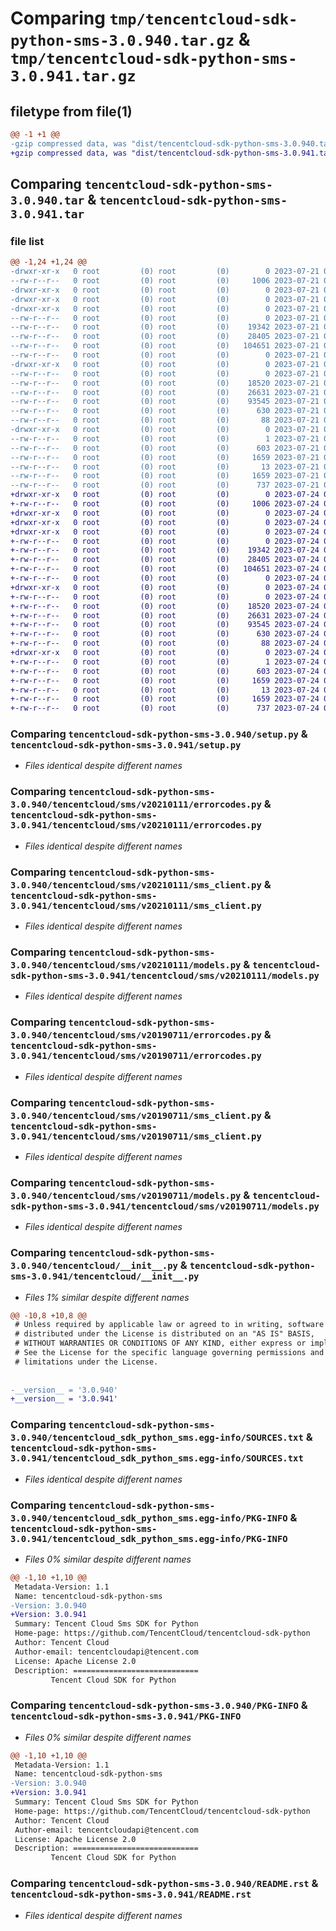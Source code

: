 # Comparing `tmp/tencentcloud-sdk-python-sms-3.0.940.tar.gz` & `tmp/tencentcloud-sdk-python-sms-3.0.941.tar.gz`

## filetype from file(1)

```diff
@@ -1 +1 @@
-gzip compressed data, was "dist/tencentcloud-sdk-python-sms-3.0.940.tar", last modified: Fri Jul 21 00:48:37 2023, max compression
+gzip compressed data, was "dist/tencentcloud-sdk-python-sms-3.0.941.tar", last modified: Mon Jul 24 00:42:51 2023, max compression
```

## Comparing `tencentcloud-sdk-python-sms-3.0.940.tar` & `tencentcloud-sdk-python-sms-3.0.941.tar`

### file list

```diff
@@ -1,24 +1,24 @@
-drwxr-xr-x   0 root         (0) root         (0)        0 2023-07-21 00:48:37.000000 tencentcloud-sdk-python-sms-3.0.940/
--rw-r--r--   0 root         (0) root         (0)     1006 2023-07-21 00:48:37.000000 tencentcloud-sdk-python-sms-3.0.940/setup.py
-drwxr-xr-x   0 root         (0) root         (0)        0 2023-07-21 00:48:37.000000 tencentcloud-sdk-python-sms-3.0.940/tencentcloud/
-drwxr-xr-x   0 root         (0) root         (0)        0 2023-07-21 00:48:37.000000 tencentcloud-sdk-python-sms-3.0.940/tencentcloud/sms/
-drwxr-xr-x   0 root         (0) root         (0)        0 2023-07-21 00:48:37.000000 tencentcloud-sdk-python-sms-3.0.940/tencentcloud/sms/v20210111/
--rw-r--r--   0 root         (0) root         (0)        0 2023-07-21 00:48:37.000000 tencentcloud-sdk-python-sms-3.0.940/tencentcloud/sms/v20210111/__init__.py
--rw-r--r--   0 root         (0) root         (0)    19342 2023-07-21 00:48:37.000000 tencentcloud-sdk-python-sms-3.0.940/tencentcloud/sms/v20210111/errorcodes.py
--rw-r--r--   0 root         (0) root         (0)    28405 2023-07-21 00:48:37.000000 tencentcloud-sdk-python-sms-3.0.940/tencentcloud/sms/v20210111/sms_client.py
--rw-r--r--   0 root         (0) root         (0)   104651 2023-07-21 00:48:37.000000 tencentcloud-sdk-python-sms-3.0.940/tencentcloud/sms/v20210111/models.py
--rw-r--r--   0 root         (0) root         (0)        0 2023-07-21 00:48:37.000000 tencentcloud-sdk-python-sms-3.0.940/tencentcloud/sms/__init__.py
-drwxr-xr-x   0 root         (0) root         (0)        0 2023-07-21 00:48:37.000000 tencentcloud-sdk-python-sms-3.0.940/tencentcloud/sms/v20190711/
--rw-r--r--   0 root         (0) root         (0)        0 2023-07-21 00:48:37.000000 tencentcloud-sdk-python-sms-3.0.940/tencentcloud/sms/v20190711/__init__.py
--rw-r--r--   0 root         (0) root         (0)    18520 2023-07-21 00:48:37.000000 tencentcloud-sdk-python-sms-3.0.940/tencentcloud/sms/v20190711/errorcodes.py
--rw-r--r--   0 root         (0) root         (0)    26631 2023-07-21 00:48:37.000000 tencentcloud-sdk-python-sms-3.0.940/tencentcloud/sms/v20190711/sms_client.py
--rw-r--r--   0 root         (0) root         (0)    93545 2023-07-21 00:48:37.000000 tencentcloud-sdk-python-sms-3.0.940/tencentcloud/sms/v20190711/models.py
--rw-r--r--   0 root         (0) root         (0)      630 2023-07-21 00:48:37.000000 tencentcloud-sdk-python-sms-3.0.940/tencentcloud/__init__.py
--rw-r--r--   0 root         (0) root         (0)       88 2023-07-21 00:48:37.000000 tencentcloud-sdk-python-sms-3.0.940/setup.cfg
-drwxr-xr-x   0 root         (0) root         (0)        0 2023-07-21 00:48:37.000000 tencentcloud-sdk-python-sms-3.0.940/tencentcloud_sdk_python_sms.egg-info/
--rw-r--r--   0 root         (0) root         (0)        1 2023-07-21 00:48:37.000000 tencentcloud-sdk-python-sms-3.0.940/tencentcloud_sdk_python_sms.egg-info/dependency_links.txt
--rw-r--r--   0 root         (0) root         (0)      603 2023-07-21 00:48:37.000000 tencentcloud-sdk-python-sms-3.0.940/tencentcloud_sdk_python_sms.egg-info/SOURCES.txt
--rw-r--r--   0 root         (0) root         (0)     1659 2023-07-21 00:48:37.000000 tencentcloud-sdk-python-sms-3.0.940/tencentcloud_sdk_python_sms.egg-info/PKG-INFO
--rw-r--r--   0 root         (0) root         (0)       13 2023-07-21 00:48:37.000000 tencentcloud-sdk-python-sms-3.0.940/tencentcloud_sdk_python_sms.egg-info/top_level.txt
--rw-r--r--   0 root         (0) root         (0)     1659 2023-07-21 00:48:37.000000 tencentcloud-sdk-python-sms-3.0.940/PKG-INFO
--rw-r--r--   0 root         (0) root         (0)      737 2023-07-21 00:48:37.000000 tencentcloud-sdk-python-sms-3.0.940/README.rst
+drwxr-xr-x   0 root         (0) root         (0)        0 2023-07-24 00:42:51.000000 tencentcloud-sdk-python-sms-3.0.941/
+-rw-r--r--   0 root         (0) root         (0)     1006 2023-07-24 00:42:51.000000 tencentcloud-sdk-python-sms-3.0.941/setup.py
+drwxr-xr-x   0 root         (0) root         (0)        0 2023-07-24 00:42:51.000000 tencentcloud-sdk-python-sms-3.0.941/tencentcloud/
+drwxr-xr-x   0 root         (0) root         (0)        0 2023-07-24 00:42:51.000000 tencentcloud-sdk-python-sms-3.0.941/tencentcloud/sms/
+drwxr-xr-x   0 root         (0) root         (0)        0 2023-07-24 00:42:51.000000 tencentcloud-sdk-python-sms-3.0.941/tencentcloud/sms/v20210111/
+-rw-r--r--   0 root         (0) root         (0)        0 2023-07-24 00:42:51.000000 tencentcloud-sdk-python-sms-3.0.941/tencentcloud/sms/v20210111/__init__.py
+-rw-r--r--   0 root         (0) root         (0)    19342 2023-07-24 00:42:51.000000 tencentcloud-sdk-python-sms-3.0.941/tencentcloud/sms/v20210111/errorcodes.py
+-rw-r--r--   0 root         (0) root         (0)    28405 2023-07-24 00:42:51.000000 tencentcloud-sdk-python-sms-3.0.941/tencentcloud/sms/v20210111/sms_client.py
+-rw-r--r--   0 root         (0) root         (0)   104651 2023-07-24 00:42:51.000000 tencentcloud-sdk-python-sms-3.0.941/tencentcloud/sms/v20210111/models.py
+-rw-r--r--   0 root         (0) root         (0)        0 2023-07-24 00:42:51.000000 tencentcloud-sdk-python-sms-3.0.941/tencentcloud/sms/__init__.py
+drwxr-xr-x   0 root         (0) root         (0)        0 2023-07-24 00:42:51.000000 tencentcloud-sdk-python-sms-3.0.941/tencentcloud/sms/v20190711/
+-rw-r--r--   0 root         (0) root         (0)        0 2023-07-24 00:42:51.000000 tencentcloud-sdk-python-sms-3.0.941/tencentcloud/sms/v20190711/__init__.py
+-rw-r--r--   0 root         (0) root         (0)    18520 2023-07-24 00:42:51.000000 tencentcloud-sdk-python-sms-3.0.941/tencentcloud/sms/v20190711/errorcodes.py
+-rw-r--r--   0 root         (0) root         (0)    26631 2023-07-24 00:42:51.000000 tencentcloud-sdk-python-sms-3.0.941/tencentcloud/sms/v20190711/sms_client.py
+-rw-r--r--   0 root         (0) root         (0)    93545 2023-07-24 00:42:51.000000 tencentcloud-sdk-python-sms-3.0.941/tencentcloud/sms/v20190711/models.py
+-rw-r--r--   0 root         (0) root         (0)      630 2023-07-24 00:42:51.000000 tencentcloud-sdk-python-sms-3.0.941/tencentcloud/__init__.py
+-rw-r--r--   0 root         (0) root         (0)       88 2023-07-24 00:42:51.000000 tencentcloud-sdk-python-sms-3.0.941/setup.cfg
+drwxr-xr-x   0 root         (0) root         (0)        0 2023-07-24 00:42:51.000000 tencentcloud-sdk-python-sms-3.0.941/tencentcloud_sdk_python_sms.egg-info/
+-rw-r--r--   0 root         (0) root         (0)        1 2023-07-24 00:42:51.000000 tencentcloud-sdk-python-sms-3.0.941/tencentcloud_sdk_python_sms.egg-info/dependency_links.txt
+-rw-r--r--   0 root         (0) root         (0)      603 2023-07-24 00:42:51.000000 tencentcloud-sdk-python-sms-3.0.941/tencentcloud_sdk_python_sms.egg-info/SOURCES.txt
+-rw-r--r--   0 root         (0) root         (0)     1659 2023-07-24 00:42:51.000000 tencentcloud-sdk-python-sms-3.0.941/tencentcloud_sdk_python_sms.egg-info/PKG-INFO
+-rw-r--r--   0 root         (0) root         (0)       13 2023-07-24 00:42:51.000000 tencentcloud-sdk-python-sms-3.0.941/tencentcloud_sdk_python_sms.egg-info/top_level.txt
+-rw-r--r--   0 root         (0) root         (0)     1659 2023-07-24 00:42:51.000000 tencentcloud-sdk-python-sms-3.0.941/PKG-INFO
+-rw-r--r--   0 root         (0) root         (0)      737 2023-07-24 00:42:51.000000 tencentcloud-sdk-python-sms-3.0.941/README.rst
```

### Comparing `tencentcloud-sdk-python-sms-3.0.940/setup.py` & `tencentcloud-sdk-python-sms-3.0.941/setup.py`

 * *Files identical despite different names*

### Comparing `tencentcloud-sdk-python-sms-3.0.940/tencentcloud/sms/v20210111/errorcodes.py` & `tencentcloud-sdk-python-sms-3.0.941/tencentcloud/sms/v20210111/errorcodes.py`

 * *Files identical despite different names*

### Comparing `tencentcloud-sdk-python-sms-3.0.940/tencentcloud/sms/v20210111/sms_client.py` & `tencentcloud-sdk-python-sms-3.0.941/tencentcloud/sms/v20210111/sms_client.py`

 * *Files identical despite different names*

### Comparing `tencentcloud-sdk-python-sms-3.0.940/tencentcloud/sms/v20210111/models.py` & `tencentcloud-sdk-python-sms-3.0.941/tencentcloud/sms/v20210111/models.py`

 * *Files identical despite different names*

### Comparing `tencentcloud-sdk-python-sms-3.0.940/tencentcloud/sms/v20190711/errorcodes.py` & `tencentcloud-sdk-python-sms-3.0.941/tencentcloud/sms/v20190711/errorcodes.py`

 * *Files identical despite different names*

### Comparing `tencentcloud-sdk-python-sms-3.0.940/tencentcloud/sms/v20190711/sms_client.py` & `tencentcloud-sdk-python-sms-3.0.941/tencentcloud/sms/v20190711/sms_client.py`

 * *Files identical despite different names*

### Comparing `tencentcloud-sdk-python-sms-3.0.940/tencentcloud/sms/v20190711/models.py` & `tencentcloud-sdk-python-sms-3.0.941/tencentcloud/sms/v20190711/models.py`

 * *Files identical despite different names*

### Comparing `tencentcloud-sdk-python-sms-3.0.940/tencentcloud/__init__.py` & `tencentcloud-sdk-python-sms-3.0.941/tencentcloud/__init__.py`

 * *Files 1% similar despite different names*

```diff
@@ -10,8 +10,8 @@
 # Unless required by applicable law or agreed to in writing, software
 # distributed under the License is distributed on an "AS IS" BASIS,
 # WITHOUT WARRANTIES OR CONDITIONS OF ANY KIND, either express or implied.
 # See the License for the specific language governing permissions and
 # limitations under the License.
 
 
-__version__ = '3.0.940'
+__version__ = '3.0.941'
```

### Comparing `tencentcloud-sdk-python-sms-3.0.940/tencentcloud_sdk_python_sms.egg-info/SOURCES.txt` & `tencentcloud-sdk-python-sms-3.0.941/tencentcloud_sdk_python_sms.egg-info/SOURCES.txt`

 * *Files identical despite different names*

### Comparing `tencentcloud-sdk-python-sms-3.0.940/tencentcloud_sdk_python_sms.egg-info/PKG-INFO` & `tencentcloud-sdk-python-sms-3.0.941/tencentcloud_sdk_python_sms.egg-info/PKG-INFO`

 * *Files 0% similar despite different names*

```diff
@@ -1,10 +1,10 @@
 Metadata-Version: 1.1
 Name: tencentcloud-sdk-python-sms
-Version: 3.0.940
+Version: 3.0.941
 Summary: Tencent Cloud Sms SDK for Python
 Home-page: https://github.com/TencentCloud/tencentcloud-sdk-python
 Author: Tencent Cloud
 Author-email: tencentcloudapi@tencent.com
 License: Apache License 2.0
 Description: ============================
         Tencent Cloud SDK for Python
```

### Comparing `tencentcloud-sdk-python-sms-3.0.940/PKG-INFO` & `tencentcloud-sdk-python-sms-3.0.941/PKG-INFO`

 * *Files 0% similar despite different names*

```diff
@@ -1,10 +1,10 @@
 Metadata-Version: 1.1
 Name: tencentcloud-sdk-python-sms
-Version: 3.0.940
+Version: 3.0.941
 Summary: Tencent Cloud Sms SDK for Python
 Home-page: https://github.com/TencentCloud/tencentcloud-sdk-python
 Author: Tencent Cloud
 Author-email: tencentcloudapi@tencent.com
 License: Apache License 2.0
 Description: ============================
         Tencent Cloud SDK for Python
```

### Comparing `tencentcloud-sdk-python-sms-3.0.940/README.rst` & `tencentcloud-sdk-python-sms-3.0.941/README.rst`

 * *Files identical despite different names*

